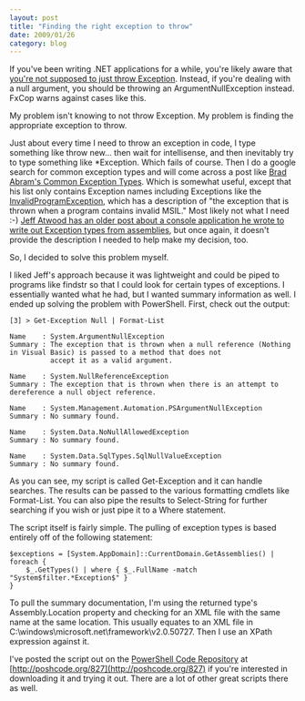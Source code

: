 ```yaml
---
layout: post
title: "Finding the right exception to throw"
date: 2009/01/26
category: blog
---
```


If you've been writing .NET applications for a while, you're likely aware that [you're not supposed to just throw Exception](http://msdn.microsoft.com/en-us/library/ms229021.aspx). Instead, if you're dealing with a null argument, you should be throwing an ArgumentNullException instead. FxCop warns against cases like this. 

My problem isn't knowing to not throw Exception. My problem is finding the appropriate exception to throw. 

Just about every time I need to throw an exception in code, I type something like throw new... then wait for intellisense, and then inevitably try to type something like \*Exception. Which fails of course. Then I do a google search for common exception types and will come across a post like [Brad Abram's Common Exception Types](http://blogs.msdn.com/brada/archive/2005/03/27/402801.aspx). Which is somewhat useful, except that his list only contains Exception names including Exceptions like the [InvalidProgramException](http://msdn.microsoft.com/en-us/library/system.invalidprogramexception.aspx), which has a description of "the exception that is thrown when a program contains invalid MSIL." Most likely not what I need :-) [Jeff Atwood has an older post about a console application he wrote to write out Exception types from assemblies](http://www.codinghorror.com/blog/archives/000115.html), but once again, it doesn't provide the description I needed to help make my decision, too. 

So, I decided to solve this problem myself. 

I liked Jeff's approach because it was lightweight and could be piped to programs like findstr so that I could look for certain types of exceptions. I essentially wanted what he had, but I wanted summary information as well. I ended up solving the problem with PowerShell. First, check out the output:

    [3] > Get-Exception Null | Format-List

    Name    : System.ArgumentNullException
    Summary : The exception that is thrown when a null reference (Nothing in Visual Basic) is passed to a method that does not
              accept it as a valid argument.

    Name    : System.NullReferenceException
    Summary : The exception that is thrown when there is an attempt to dereference a null object reference.

    Name    : System.Management.Automation.PSArgumentNullException
    Summary : No summary found.

    Name    : System.Data.NoNullAllowedException
    Summary : No summary found.

    Name    : System.Data.SqlTypes.SqlNullValueException
    Summary : No summary found.

As you can see, my script is called Get-Exception and it can handle searches. The results can be passed to the various formatting cmdlets like Format-List. You can also pipe the results to Select-String for further searching if you wish or just pipe it to a Where statement.

The script itself is fairly simple. The pulling of exception types is based entirely off of the following statement:

    $exceptions = [System.AppDomain]::CurrentDomain.GetAssemblies() | foreach {   
        $_.GetTypes() | where { $_.FullName -match "System$filter.*Exception$" }  
    }

To pull the summary documentation, I'm using the returned type's Assembly.Location property and checking for an XML file with the same name at the same location. This usually equates to an XML file in C:\windows\microsoft.net\framework\v2.0.50727. Then I use an XPath expression against it.

I've posted the script out on the [PowerShell Code Repository](http://poshcode.org/) at [http://poshcode.org/827](http://poshcode.org/827) if you're interested in downloading it and trying it out. There are a lot of other great scripts there as well.

